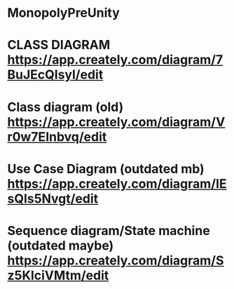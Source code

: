 # MonopolyPreUnity
# CLASS DIAGRAM https://app.creately.com/diagram/7BuJEcQIsyl/edit
# Class diagram (old) https://app.creately.com/diagram/Vr0w7EInbvq/edit
# Use Case Diagram (outdated mb) https://app.creately.com/diagram/IEsQIs5Nvgt/edit
# Sequence diagram/State machine (outdated maybe) https://app.creately.com/diagram/Sz5KlciVMtm/edit
